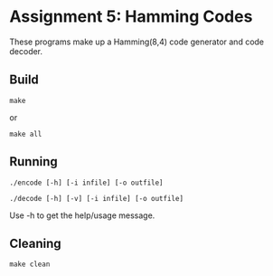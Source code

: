 # Assignment 5: Hamming Codes

These programs make up a Hamming(8,4) code generator and code decoder.

## Build
```
make
```
or
```
make all
```

## Running
```
./encode [-h] [-i infile] [-o outfile]
```
```
./decode [-h] [-v] [-i infile] [-o outfile]
```
Use -h to get the help/usage message.

## Cleaning
```
make clean
```
